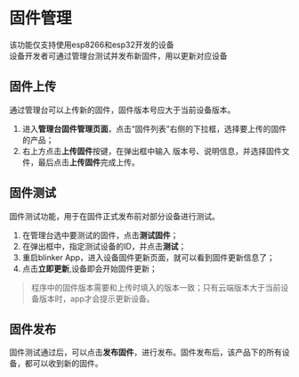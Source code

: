 # 固件管理  
该功能仅支持使用esp8266和esp32开发的设备  
设备开发者可通过管理台测试并发布新固件，用以更新对应设备  

## 固件上传  
通过管理台可以上传新的固件，固件版本号应大于当前设备版本。  
1. 进入**管理台固件管理页面**，点击“固件列表”右侧的下拉框，选择要上传的固件的产品；  
2. 右上方点击**上传固件**按键，在弹出框中输入 版本号、说明信息，并选择固件文件，最后点击**上传固件**完成上传。  

## 固件测试  
固件测试功能，用于在固件正式发布前对部分设备进行测试。  
1. 在管理台选中要测试的固件，点击**测试固件**；  
2. 在弹出框中，指定测试设备的ID，并点击**测试**；  
2. 重启blinker App，进入设备固件更新页面，就可以看到固件更新信息了；  
4. 点击**立即更新**,设备即会开始固件更新；  

> 程序中的固件版本需要和上传时填入的版本一致；只有云端版本大于当前设备版本时，app才会提示更新设备。  

## 固件发布  
固件测试通过后，可以点击**发布固件**，进行发布。固件发布后，该产品下的所有设备，都可以收到新的固件。  